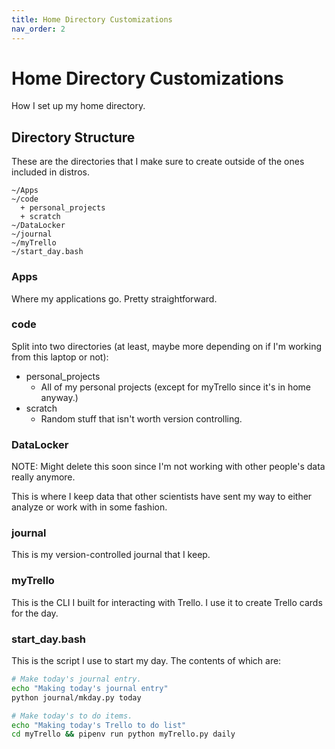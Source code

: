 ```yaml
---
title: Home Directory Customizations
nav_order: 2
---
```


# Home Directory Customizations

How I set up my home directory.

## Directory Structure

These are the directories that I make sure to create outside of the ones included in distros.

```
~/Apps
~/code
  + personal_projects
  + scratch 
~/DataLocker
~/journal
~/myTrello
~/start_day.bash
```

### Apps

Where my applications go. Pretty straightforward.

### code

Split into two directories (at least, maybe more depending on if I'm working from this laptop or not):

+ personal_projects
  + All of my personal projects (except for myTrello since it's in home anyway.)
+ scratch
  + Random stuff that isn't worth version controlling.

### DataLocker

NOTE: Might delete this soon since I'm not working with other people's data really anymore.

This is where I keep data that other scientists have sent my way to either analyze or work with in some fashion.

### journal

This is my version-controlled journal that I keep.

### myTrello

This is the CLI I built for interacting with Trello. I use it to create Trello cards for the day.

### start_day.bash

This is the script I use to start my day. The contents of which are:

```bash
# Make today's journal entry.
echo "Making today's journal entry"
python journal/mkday.py today

# Make today's to do items.
echo "Making today's Trello to do list"
cd myTrello && pipenv run python myTrello.py daily

```

